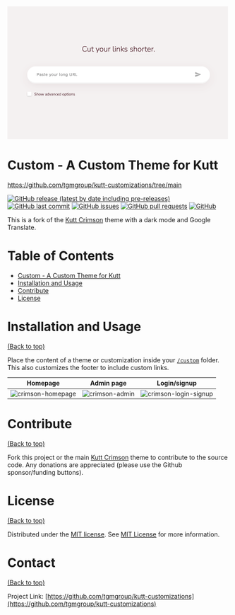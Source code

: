 ![Kutt Custom Theme](https://github.com/tgmgroup/kutt-customizations/blob/main/themes/custom/images/card.png)

# Custom - A Custom Theme for Kutt
https://github.com/tgmgroup/kutt-customizations/tree/main

[![GitHub release (latest by date including pre-releases)](https://img.shields.io/github/v/release/tgmgroup/kutt-customizations?include_prereleases)](https://img.shields.io/github/v/release/tgmgroup/kutt-customizations?include_prereleases)
[![GitHub last commit](https://img.shields.io/github/last-commit/tgmgroup/kutt-customizations)](https://img.shields.io/github/last-commit/tgmgroup/kutt-customizations)
[![GitHub issues](https://img.shields.io/github/issues-raw/tgmgroup/kutt-customizations)](https://img.shields.io/github/issues-raw/tgmgroup/kutt-customizations)
[![GitHub pull requests](https://img.shields.io/github/issues-pr/tgmgroup/kutt-customizations)](https://img.shields.io/github/issues-pr/tgmgroup/kutt-customizations)
[![GitHub](https://img.shields.io/github/license/tgmgroup/kutt-customizations)](https://img.shields.io/github/license/tgmgroup/kutt-customizations)

This is a fork of the [Kutt Crimson](https://github.com/thedevs-network/kutt-customizations/tree/main/themes/crimson) theme with a dark mode and Google Translate.


# Table of Contents
- [Custom - A Custom Theme for Kutt](#custom---a-custom-theme-for-kutt)
- [Installation and Usage](#installation-and-usage)
- [Contribute](#contribute)
- [License](#license)


# Installation and Usage
[(Back to top)](#custom---a-custom-theme-for-kutt)

Place the content of a theme or customization inside your [`/custom`](https://github.com/tgmgroup/kutt-customizations/tree/main/custom) folder. This also customizes the footer to include custom links.

| Homepage | Admin page | Login/signup |
| -------- | ---------- | ------------ |
| ![crimson-homepage](https://github.com/user-attachments/assets/b74fab78-5e80-4f57-8425-f0cc73e9c68d) | ![crimson-admin](https://github.com/user-attachments/assets/a75d2430-8074-4ce4-93ec-d8bdfd75d917) | ![crimson-login-signup ](https://github.com/user-attachments/assets/b915eb77-3d66-4407-8e5d-b556f80ff453)


# Contribute
[(Back to top)](#custom---a-custom-theme-for-kutt)

Fork this project or the main [Kutt Crimson](https://github.com/thedevs-network/kutt-customizations/tree/main/themes/crimson) theme to contribute to the source code.
Any donations are appreciated (please use the Github sponsor/funding buttons).


# License
[(Back to top)](#custom---a-custom-theme-for-kutt)

Distributed under the [MIT license](./LICENSE). See [MIT License](https://opensource.org/licenses/MIT) for more information.


# Contact
[(Back to top)](#custom---a-custom-theme-for-kutt)

Project Link: [https://github.com/tgmgroup/kutt-customizations](https://github.com/tgmgroup/kutt-customizations)